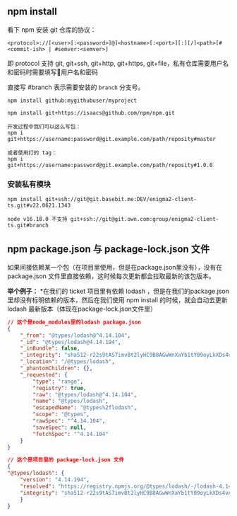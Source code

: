
## npm install
看下 npm 安装 git 仓库的协议：

`<protocol>://[<user>[:<password>]@]<hostname>[:<port>][:][/]<path>[#<commit-ish> | #semver:<semver>]`

即 protocol 支持 git, git+ssh, git+http, git+https, git+file，私有仓库需要用户名和密码时需要填写用户名和密码

直接写 #branch 表示需要安装的 `branch` 分支号。

```
npm install github:mygithubuser/myproject

npm install git+https://isaacs@github.com/npm/npm.git

开发过程中我们可以这么写包：
npm i git+https://username:password@git.example.com/path/reposity#master

或者使用打的 tag：
npm i git+https://username:password@git.example.com/path/reposity#1.0.0

```


### 安装私有模块
```
npm install git+ssh://git@git.basebit.me:DEV/enigma2-client-ts.git#v22.0621.1343

node v16.18.0 不支持 git+ssh://git@git.own.com:group/enigma2-client-ts.git#branch
```


## npm package.json 与 package-lock.json 文件

如果间接依赖某一个包（在项目里使用，但是在package.json里没有），没有在 package.json 文件里直接依赖，这时候每次更新都会拉取最新的该包版本。

**举个例子：**
*在我们的 ticket 项目里有依赖 lodash ，但是在我们的package.json里却没有标明依赖的版本，然后在我们使用 npm install 的时候，就会自动去更新 lodash 最新版本（体现在package-lock.json文件里）
```json
// 这个是node_modules里的lodash package.json
{
	"_from": "@types/lodash@^4.14.104",
	"_id": "@types/lodash@4.14.194",
	"_inBundle": false,
	"_integrity": "sha512-r22s9tAS7imvBt2lyHC9B8AGwWnXaYb1tY09oyLkXDs4vArpYJzw09nj8MLx5VfciBPGIb+ZwG0ssYnEPJxn/g==",
	"_location": "/@types/lodash",
	"_phantomChildren": {},
	"_requested": {
		"type": "range",
		"registry": true,
		"raw": "@types/lodash@^4.14.104",
		"name": "@types/lodash",
		"escapedName": "@types%2flodash",
		"scope": "@types",
		"rawSpec": "^4.14.104",
		"saveSpec": null,
		"fetchSpec": "^4.14.104"
	}
}

// 这个是项目里的 package-lock.json 文件
{
"@types/lodash": {
	"version": "4.14.194",
	"resolved": "https://registry.npmjs.org/@types/lodash/-/lodash-4.14.194.tgz",
	"integrity": "sha512-r22s9tAS7imvBt2lyHC9B8AGwWnXaYb1tY09oyLkXDs4vArpYJzw09nj8MLx5VfciBPGIb+ZwG0ssYnEPJxn/g=="
	}
}
```